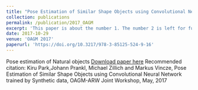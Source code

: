 ```yaml
---
title: "Pose Estimation of Similar Shape Objects using Convolutional Neural Network trained by Synthetic data"
collection: publications
permalink: /publication/2017_OAGM
excerpt: 'This paper is about the number 1. The number 2 is left for future work.'
date: 2017-10-29
venue: 'OAGM 2017'
paperurl: 'https://doi.org/10.3217/978-3-85125-524-9-16'
---
```

Pose estimation of Natural objects
[Download paper here](https://doi.org/10.3217/978-3-85125-524-9-16)
Recommended citation:  Kiru Park,Johann Prankl, Michael Zillich and Markus Vincze, Pose Estimation of Similar Shape Objects using Convolutional Neural Network trained by Synthetic data, OAGM-ARW Joint Workshop, May, 2017

